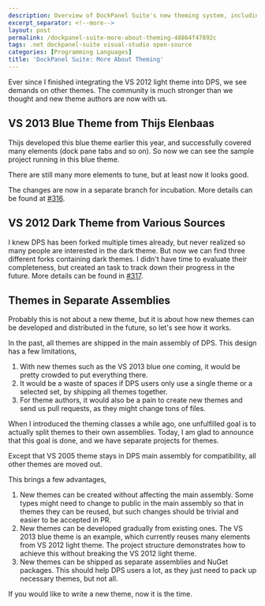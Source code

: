 ```yaml
---
description: Overview of DockPanel Suite's new theming system, including VS2013 Blue and VS2012 Dark themes, and how themes are now distributed in separate assemblies.
excerpt_separator: <!--more-->
layout: post
permalink: /dockpanel-suite-more-about-theming-48864f47892c
tags: .net dockpanel-suite visual-studio open-source
categories: [Programming Languages]
title: 'DockPanel Suite: More About Theming'
---
```

Ever since I finished integrating the VS 2012 light theme into DPS, we see demands on other themes. The community is much stronger than we thought and new theme authors are now with us.
<!--more-->

## VS 2013 Blue Theme from Thijs Elenbaas

Thijs developed this blue theme earlier this year, and successfully covered many elements (dock pane tabs and so on). So now we can see the sample project running in this blue theme.

There are still many more elements to tune, but at least now it looks good.

The changes are now in a separate branch for incubation. More details can be found at [#316](https://github.com/dockpanelsuite/dockpanelsuite/issues/316).

## VS 2012 Dark Theme from Various Sources

I knew DPS has been forked multiple times already, but never realized so many people are interested in the dark theme. But now we can find three different forks containing dark themes. I didn't have time to evaluate their completeness, but created an task to track down their progress in the future. More details can be found in [#317](https://github.com/dockpanelsuite/dockpanelsuite/issues/317).

## Themes in Separate Assemblies

Probably this is not about a new theme, but it is about how new themes can be developed and distributed in the future, so let's see how it works.

In the past, all themes are shipped in the main assembly of DPS. This design has a few limitations,

1. With new themes such as the VS 2013 blue one coming, it would be pretty crowded to put everything there.
1. It would be a waste of spaces if DPS users only use a single theme or a selected set, by shipping all themes together.
1. For theme authors, it would also be a pain to create new themes and send us pull requests, as they might change tons of files.

When I introduced the theming classes a while ago, one unfulfilled goal is to actually split themes to their own assemblies. Today, I am glad to announce that this goal is done, and we have separate projects for themes.

Except that VS 2005 theme stays in DPS main assembly for compatibility, all other themes are moved out.

This brings a few advantages,

1. New themes can be created without affecting the main assembly. Some types might need to change to public in the main assembly so that in themes they can be reused, but such changes should be trivial and easier to be accepted in PR.
1. New themes can be developed gradually from existing ones. The VS 2013 blue theme is an example, which currently reuses many elements from VS 2012 light theme. The project structure demonstrates how to achieve this without breaking the VS 2012 light theme.
1. New themes can be shipped as separate assemblies and NuGet packages. This should help DPS users a lot, as they just need to pack up necessary themes, but not all.

If you would like to write a new theme, now it is the time.

